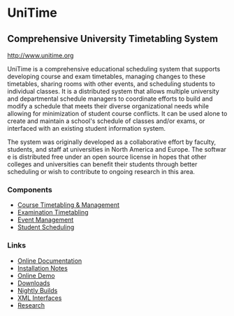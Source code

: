 <!-- 
 * Licensed to The Apereo Foundation under one or more contributor license
 * agreements. See the NOTICE file distributed with this work for
 * additional information regarding copyright ownership.
 *
 * The Apereo Foundation licenses this file to you under the Apache License,
 * Version 2.0 (the "License"); you may not use this file except in
 * compliance with the License. You may obtain a copy of the License at:
 *
 * http://www.apache.org/licenses/LICENSE-2.0
 *
 * Unless required by applicable law or agreed to in writing, software
 * distributed under the License is distributed on an "AS IS" BASIS,
 * WITHOUT WARRANTIES OR CONDITIONS OF ANY KIND, either express or implied.
 *
 * See the License for the specific language governing permissions and
 * limitations under the License.
 * 
 -->
# UniTime
## Comprehensive University Timetabling System

<http://www.unitime.org>

UniTime is a comprehensive educational scheduling system that supports developing
course and exam timetables, managing changes to these timetables, sharing rooms
with other events, and scheduling students to individual classes.
It is a distributed system that allows multiple university and departmental schedule managers
to coordinate efforts to build and modify a schedule that meets their diverse organizational
needs while allowing for minimization of student course conflicts. It can be used alone to
create and maintain a school's schedule of classes and/or exams, or interfaced with
an existing student information system. 

The system was originally developed as a collaborative effort by faculty,
students, and staff at universities in North America and Europe. The softwar
e is distributed free under an open source license in hopes that other colleges
and universities can benefit their students through better scheduling or wish to
contribute to ongoing research in this area.

### Components
- [Course Timetabling & Management][courses]
- [Examination Timetabling][exams]
- [Event Management][events]
- [Student Scheduling][students]

### Links
- [Online Documentation][help]
- [Installation Notes][install]
- [Online Demo][demo]
- [Downloads][downloads]
- [Nightly Builds][builds]
- [XML Interfaces][xml]
- [Research][research]

[courses]: http://www.unitime.org/uct_courses.php
[exams]: http://www.unitime.org/uct_exams.php
[events]: http://www.unitime.org/uct_events.php
[students]: http://www.unitime.org/uct_students.php
[help]: http://help.unitime.org
[install]: http://help.unitime.org/Timetabling_Installation
[demo]: http://demo.unitime.org
[builds]: http://builds.unitime.org
[xml]: http://www.unitime.org/uct_interfaces.php
[research]: http://www.unitime.org/index.php?tab=2
[downloads]: http://sourceforge.net/projects/unitime/files

